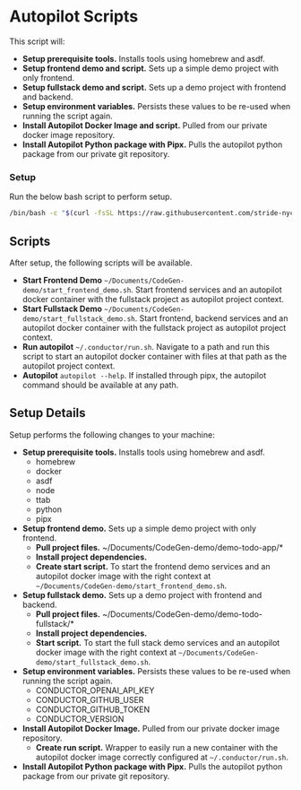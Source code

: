 # Autopilot Scripts

This script will:
- **Setup prerequisite tools.** Installs tools using homebrew and asdf.
- **Setup frontend demo and script.** Sets up a simple demo project with only frontend.
- **Setup fullstack demo and script.** Sets up a demo project with frontend and backend.
- **Setup environment variables.** Persists these values to be re-used when running the script again.
- **Install Autopilot Docker Image and script.** Pulled from our private docker image repository.
- **Install Autopilot Python package with Pipx.** Pulls the autopilot python package from our private git repository.

### Setup

Run the below bash script to perform setup.

```bash
/bin/bash -c "$(curl -fsSL https://raw.githubusercontent.com/stride-nyc/autopilot-scripts/${AUTOPILOT_SCRIPTS_VERSION:-main}/demo/setup.sh)"
```

## Scripts

After setup, the following scripts will be available.

- **Start Frontend Demo** `~/Documents/CodeGen-demo/start_frontend_demo.sh`. Start frontend services and an autopilot docker container with the fullstack project as autopilot project context.
- **Start Fullstack Demo** `~/Documents/CodeGen-demo/start_fullstack_demo.sh`. Start frontend, backend services and an autopilot docker container with the fullstack project as autopilot project context.
- **Run autopilot** `~/.conductor/run.sh`. Navigate to a path and run this script to start an autopilot docker container with files at that path as the autopilot project context.
- **Autopilot** `autopilot --help`. If installed through pipx, the autopilot command should be available at any path.

## Setup Details

Setup performs the following changes to your machine:
- **Setup prerequisite tools.** Installs tools using homebrew and asdf.
  - homebrew
  - docker
  - asdf
  - node
  - ttab
  - python
  - pipx
- **Setup frontend demo.** Sets up a simple demo project with only frontend.
  - **Pull project files.** ~/Documents/CodeGen-demo/demo-todo-app/*
  - **Install project dependencies.**
  - **Create start script.** To start the frontend demo services and an autopilot docker image with the right context at `~/Documents/CodeGen-demo/start_frontend_demo.sh`.
- **Setup fullstack demo.** Sets up a demo project with frontend and backend.
  - **Pull project files.** ~/Documents/CodeGen-demo/demo-todo-fullstack/*
  - **Install project dependencies.**
  - **Start script.** To start the full stack demo services and an autopilot docker image with the right context at `~/Documents/CodeGen-demo/start_fullstack_demo.sh`.
- **Setup environment variables.** Persists these values to be re-used when running the script again.
  - CONDUCTOR_OPENAI_API_KEY
  - CONDUCTOR_GITHUB_USER
  - CONDUCTOR_GITHUB_TOKEN
  - CONDUCTOR_VERSION
- **Install Autopilot Docker Image.** Pulled from our private docker image repository.
  - **Create run script.** Wrapper to easily run a new container with the autopilot docker image correctly configured at `~/.conductor/run.sh`.
- **Install Autopilot Python package with Pipx.** Pulls the autopilot python package from our private git repository.
